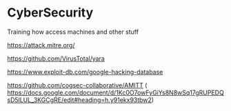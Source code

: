 # CyberSecurity
Training how access machines and other stuff

https://attack.mitre.org/

https://github.com/VirusTotal/yara

https://www.exploit-db.com/google-hacking-database

https://github.com/cogsec-collaborative/AMITT ( https://docs.google.com/document/d/1Kc0O7owFyGiYs8N8wSq17gRUPEDQsD5lLUL_3KGCgRE/edit#heading=h.y91ekx93tbw2)
